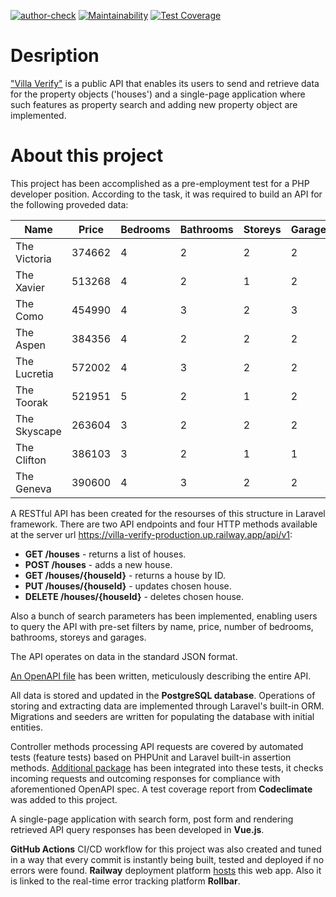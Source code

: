 [![author-check](https://github.com/Marre-86/api-property/actions/workflows/author-check.yml/badge.svg)](https://github.com/Marre-86/api-property/actions/workflows/author-check.yml)
[![Maintainability](https://api.codeclimate.com/v1/badges/3fd61770aa68deabdd2e/maintainability)](https://codeclimate.com/github/Marre-86/api-property/maintainability)
[![Test Coverage](https://api.codeclimate.com/v1/badges/3fd61770aa68deabdd2e/test_coverage)](https://codeclimate.com/github/Marre-86/api-property/test_coverage)

# Desription

["Villa Verify"](https://villa-verify-production.up.railway.app/) is a public API that enables its users to send and retrieve data for the property objects ('houses') and a single-page application where such features as property search and adding new property object are implemented.

# About this project

This project has been accomplished as a pre-employment test for a PHP developer position. According to the task, it was required to build an API for the following proveded data:


| Name         | Price  | Bedrooms | Bathrooms | Storeys | Garages |
|--------------|--------|----------|-----------|---------|---------|
| The Victoria | 374662 | 4        | 2         | 2       | 2       |
| The Xavier   | 513268 | 4        | 2         | 1       | 2       |
| The Como     | 454990 | 4        | 3         | 2       | 3       |
| The Aspen    | 384356 | 4        | 2         | 2       | 2       |
| The Lucretia | 572002 | 4        | 3         | 2       | 2       |
| The Toorak   | 521951 | 5        | 2         | 1       | 2       |
| The Skyscape | 263604 | 3        | 2         | 2       | 2       |
| The Clifton  | 386103 | 3        | 2         | 1       | 1       |
| The Geneva   | 390600 | 4        | 3         | 2       | 2       |

A RESTful API has been created for the resourses of this structure in Laravel framework. There are two API endpoints and four HTTP methods available at the server url https://villa-verify-production.up.railway.app/api/v1:

- **GET /houses** - returns a list of houses.
- **POST /houses** - adds a new house.
- **GET /houses/{houseId}** - returns a house by ID.
- **PUT /houses/{houseId}** - updates chosen house.
- **DELETE /houses/{houseId}** - deletes chosen house.

Also a bunch of search parameters has been implemented, enabling users to query the API with pre-set filters by name, price, number of bedrooms, bathrooms, storeys and garages.

The API operates on data in the standard JSON format. 

[An OpenAPI file](https://github.com/Marre-86/villa-verify/blob/main/public/openapi.yaml) has been written, meticulously describing the entire API.

All data is stored and updated in the **PostgreSQL database**. Operations of storing and extracting data are implemented through Laravel's built-in ORM. Migrations and seeders are written for populating the database with initial entities.

Controller methods processing API requests are covered by automated tests (feature tests) based on PHPUnit and Laravel built-in assertion methods. [Additional package](https://github.com/kirschbaum-development/laravel-openapi-validator) has been integrated into these tests, it checks incoming requests and outcoming responses for compliance with aforementioned OpenAPI spec. A test coverage report from **Codeclimate** was added to this project.

A single-page application with search form, post form and rendering retrieved API query responses has been developed in **Vue.js**.

**GitHub Actions** CI/CD workflow for this project was also created and tuned in a way that every commit is instantly being built, tested and deployed if no errors were found. **Railway** deployment platform [hosts](https://villa-verify-production.up.railway.app/) this web app. Also it is linked to the real-time error tracking platform **Rollbar**.